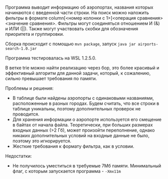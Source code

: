 Программа выводит информацию об аэропортах, названия которых начинаются с введенной части строки.
На поиск можно наложить фильтры в формате  column[<номер колонки с 1>]<операция сравнения><значение сравнения>. Фильтры могут соединяться отношением И (&) и ИЛИ (||). Также могут участвовать скобки для обозначения приоритета и группировки.

Сборка происходит с помощью `mvn package`, запуск `java jar airports-search-1.0.jar`

Программа тестировалась на WSL 1.2.5.0.

В ветке trie можно найти реализацию через бор, это более красивый и эффективный алгоритм для данной задачи, который, к сожалению, сильно превышает требования по памяти.

Проблемы и решения:
- В таблице были найдены аэропорты с одинаковыми названиями, расположенные в разных городах. Будем считать, что все строки в таблице уникальны, поэтому дополнительных проверок не проводится.
- Для хранения информации о аэропорте используется его смещение в байтах от начала файла. Теоретически, при больших размерах входных данных (>2 Гб), может произойти переполнение, однако никаких дополнительных условий на входные данные не было, поэтому это игнорируется.
- Жесткие требования к формату фильтра, как в условии.

Недостатки:
- Не получилось уместиться в требуемые 7Мб памяти. Минимальный флаг, с которым запускается программа - `-Xmx11m`
